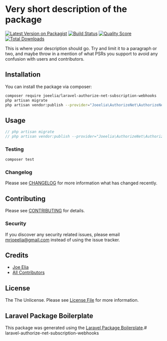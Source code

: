 # Very short description of the package

[![Latest Version on Packagist](https://img.shields.io/packagist/v/joeelia/authorize-net.svg?style=flat-square)](https://packagist.org/packages/joeelia/authorize-net)
[![Build Status](https://img.shields.io/travis/joeelia/authorize-net/master.svg?style=flat-square)](https://travis-ci.org/joeelia/authorize-net)
[![Quality Score](https://img.shields.io/scrutinizer/g/joeelia/authorize-net.svg?style=flat-square)](https://scrutinizer-ci.com/g/joeelia/authorize-net)
[![Total Downloads](https://img.shields.io/packagist/dt/joeelia/authorize-net.svg?style=flat-square)](https://packagist.org/packages/joeelia/authorize-net)

This is where your description should go. Try and limit it to a paragraph or two, and maybe throw in a mention of what PSRs you support to avoid any confusion with users and contributors.

## Installation

You can install the package via composer:

```bash
composer require joeelia/laravel-authorize-net-subscription-webhooks
php artisan migrate
php artisan vendor:publish --provider="Joeelia\AuthorizeNet\AuthorizeNetServiceProvider" --tag="config"
```

## Usage

``` php
// php artisan migrate
// php artisan vendor:publish --provider="Joeelia\AuthorizeNet\AuthorizeNetServiceProvider" --tag="config"
```

### Testing

``` bash
composer test
```

### Changelog

Please see [CHANGELOG](CHANGELOG.md) for more information what has changed recently.

## Contributing

Please see [CONTRIBUTING](CONTRIBUTING.md) for details.

### Security

If you discover any security related issues, please email mrjoeelia@gmail.com instead of using the issue tracker.

## Credits

- [Joe Elia](https://github.com/joeelia)
- [All Contributors](../../contributors)

## License

The The Unlicense. Please see [License File](LICENSE.md) for more information.

## Laravel Package Boilerplate

This package was generated using the [Laravel Package Boilerplate](https://laravelpackageboilerplate.com).# laravel-authorize-net-subscription-webhooks
